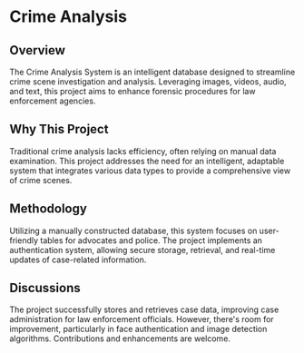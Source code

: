 # Crime Analysis

## Overview
The Crime Analysis System is an intelligent database designed to streamline crime scene investigation and analysis. Leveraging images, videos, audio, and text, this project aims to enhance forensic procedures for law enforcement agencies.

## Why This Project
Traditional crime analysis lacks efficiency, often relying on manual data examination. This project addresses the need for an intelligent, adaptable system that integrates various data types to provide a comprehensive view of crime scenes.

## Methodology
Utilizing a manually constructed database, this system focuses on user-friendly tables for advocates and police. The project implements an authentication system, allowing secure storage, retrieval, and real-time updates of case-related information.

## Discussions
The project successfully stores and retrieves case data, improving case administration for law enforcement officials. However, there's room for improvement, particularly in face authentication and image detection algorithms. Contributions and enhancements are welcome.

